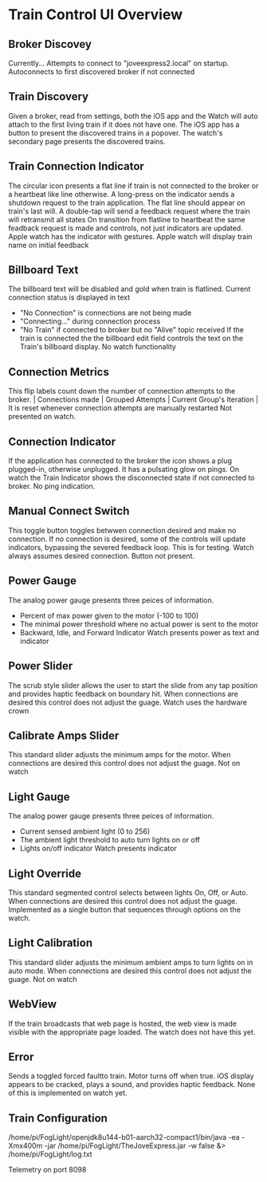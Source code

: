 #  Train Control UI Overview


## Broker Discovey
Currently...
Attempts to connect to "joveexpress2.local" on startup.
Autoconnects to first discovered broker if not connected
	
## Train Discovery
Given a broker, read from settings, both the iOS app and the Watch will auto attach to the first living train if it does not have one.
The iOS app has a button to present the discovered trains in a popover. The watch's secondary page presents the discovered trains.

## Train Connection Indicator
The circular icon presents a flat line if train is not connected to the broker or a heartbeat like line otherwise.
A long-press on the indicator sends a shutdown request to the train application. The flat line should appear on train's last will.
A double-tap will send a feedback request where the train will retransmit all states
On transition from flatline to heartbeat the same feadback request is made and controls, not just indicators are updated.
Apple watch has the indicator with gestures.
Apple watch will display train name on initial feedback

## Billboard Text 
The billboard text will be disabled and gold when train is flatlined. Current connection status is displayed in text
* "No Connection" is connections are not being made
* "Connecting..." during connection process
* "No Train" if connected to broker but no "Alive" topic received
If the train is connected the the billboard edit field controls the text on the Train's billboard display.
No watch functionality

## Connection Metrics
This flip labels count down the number of connection attempts to the broker.
| Connections made | Grouped Attempts | Current Group's Iteration |
It is reset whenever connection attempts are manually restarted
Not presented on watch.

## Connection Indicator
If the application has connected to the broker the icon shows a plug plugged-in, otherwise unplugged. It has a pulsating glow on pings.
On watch the Train Indicator shows the disconnected state if not connected to broker. No ping indication.

## Manual Connect Switch
This toggle button toggles betwwen connection desired and make no connection. If no connection is desired, some of the controls will update indicators, bypassing the severed feedback loop. This is for testing. 
Watch always assumes desired connection. Button not present.

## Power Gauge
The analog power gauge presents three peices of information.
* Percent of max power given to the motor (-100 to 100)
* The minimal power threshold where no actual power is sent to the motor
* Backward, Idle, and Forward Indicator
Watch presents power as text and indicator

## Power Slider
The scrub style slider allows the user to start the slide from any tap position and provides haptic feedback on boundary hit. When connections are desired this control does not adjust the guage.
Watch uses the hardware crown

## Calibrate Amps Slider
This standard slider adjusts the minimum amps for the motor.  When connections are desired this control does not adjust the guage.
Not on watch

## Light Gauge
The analog power gauge presents three peices of information.
* Current sensed ambient light (0 to 256)
* The ambient light threshold to auto turn lights on or off
* Lights on/off indicator
Watch presents indicator

## Light Override
This standard segmented control selects between lights On, Off, or Auto.  When connections are desired this control does not adjust the guage.
Implemented as a single button that sequences through options on the watch.

## Light Calibration
This standard slider adjusts the minimum ambient amps to turn lights on in auto mode. When connections are desired this control does not adjust the guage.
Not on watch

## WebView
If the train broadcasts that web page is hosted, the web view is made visible with the appropriate page loaded.
The watch does not have this yet.

## Error
Sends a toggled forced faultto train. Motor turns off when true. iOS display appears to be cracked, plays a sound, and provides haptic feedback.
None of this is implemented on watch yet.

## Train Configuration

/home/pi/FogLight/openjdk8u144-b01-aarch32-compact1/bin/java -ea -Xmx400m -jar /home/pi/FogLight/TheJoveExpress.jar -w false &> /home/pi/FogLight/log.txt

Telemetry on port 8098
